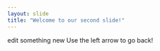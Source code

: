 ```yaml
---
layout: slide
title: "Welcome to our second slide!"
---
```

edit something new
Use the left arrow to go back!
